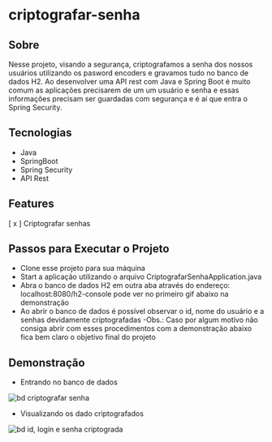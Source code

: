 # criptografar-senha

## **Sobre**

Nesse projeto, visando a segurança, criptografamos a senha dos nossos usuários utilizando os pasword encoders e gravamos tudo no banco de dados H2.
Ao desenvolver uma API rest com Java e Spring Boot é muito comum as aplicações precisarem de um um usuário e senha e essas informações precisam ser 
guardadas com segurança e é aí que entra o Spring Security.


## **Tecnologias**
- Java
- SpringBoot
- Spring Security
- API Rest


## **Features**
[ x ] Criptografar senhas

## **Passos para Executar o Projeto**
- Clone esse projeto para sua máquina
- Start a aplicação utilizando o arquivo CriptografarSenhaApplication.java
- Abra o banco de dados H2 em outra aba através do endereço: localhost:8080/h2-console pode ver no primeiro gif abaixo na demonstração
- Ao abrir o banco de dados é possível observar o id, nome do usuário e a senhas devidamente criptografadas
-Obs.: Caso por algum motivo não consiga abrir com esses procedimentos com a demonstração abaixo fica bem claro o objetivo final do projeto




## **Demonstração**
- Entrando no banco de dados

![bd criptografar senha](https://user-images.githubusercontent.com/86840722/234860428-9ca35acf-291c-4ccc-8410-72b7759907f8.gif)

- Visualizando os dado criptografados

![bd id, login e senha criptograda](https://user-images.githubusercontent.com/86840722/234860793-13e6dfec-aa79-458b-995c-98e01496d823.gif)
